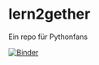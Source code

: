 # lern2gether

Ein repo für Pythonfans

[![Binder](https://mybinder.org/badge_logo.svg)](https://mybinder.org/v2/gh/MrChrisBee/lern2gether/main)
